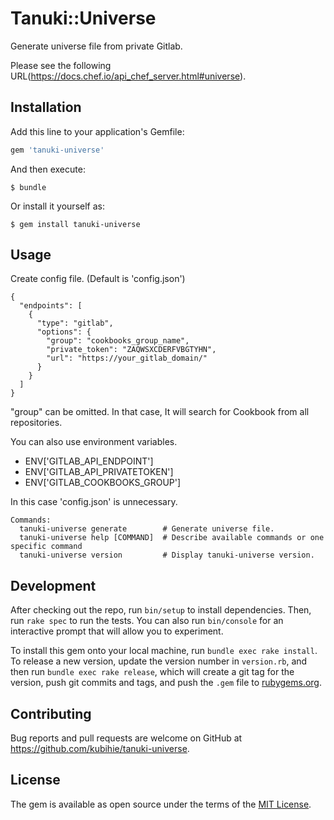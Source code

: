 # Tanuki::Universe

Generate universe file from private Gitlab.

Please see the following URL(https://docs.chef.io/api_chef_server.html#universe).

## Installation

Add this line to your application's Gemfile:

```ruby
gem 'tanuki-universe'
```

And then execute:

    $ bundle

Or install it yourself as:

    $ gem install tanuki-universe

## Usage

Create config file. (Default is 'config.json')

```
{
  "endpoints": [
    {
      "type": "gitlab",
      "options": {
        "group": "cookbooks_group_name",
        "private_token": "ZAQWSXCDERFVBGTYHN",
        "url": "https://your_gitlab_domain/"
      }
    }
  ]
}
```

"group" can be omitted. In that case, It will search for Cookbook from all repositories.

You can also use environment variables.
- ENV['GITLAB_API_ENDPOINT']
- ENV['GITLAB_API_PRIVATETOKEN']
- ENV['GITLAB_COOKBOOKS_GROUP']

In this case 'config.json' is unnecessary.

```
Commands:
  tanuki-universe generate        # Generate universe file.
  tanuki-universe help [COMMAND]  # Describe available commands or one specific command
  tanuki-universe version         # Display tanuki-universe version.
```

## Development

After checking out the repo, run `bin/setup` to install dependencies. Then, run `rake spec` to run the tests. You can also run `bin/console` for an interactive prompt that will allow you to experiment.

To install this gem onto your local machine, run `bundle exec rake install`. To release a new version, update the version number in `version.rb`, and then run `bundle exec rake release`, which will create a git tag for the version, push git commits and tags, and push the `.gem` file to [rubygems.org](https://rubygems.org).

## Contributing

Bug reports and pull requests are welcome on GitHub at https://github.com/kubihie/tanuki-universe.


## License

The gem is available as open source under the terms of the [MIT License](http://opensource.org/licenses/MIT).
